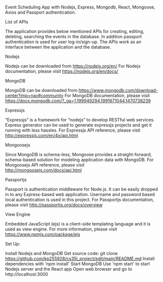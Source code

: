 Event Scheduling App with Nodejs, Express, Mongodb, React, Mongoose, Axios and Passport authentication.

List of APIs

The application provides below mentioned APIs for creating, editing, deleting, searching the events in the database. In addition passport authentication is used for user log-in/sign-up. The APIs work as an interface between the application and the database.

<!-- Index page: GET /
Signup page: GET /signup
Log-in page: GET /login
Home page: GET /home
User signup: POST /signup
User log-in: POST /login
Get all events: GET /getevents
Get single event: GET /getevent/:id
Create new event: POST /addevent
Search events: POST /searchevents
Update an event: PUT /editevent/:id
Delete an event: DELETE /delevent/:id
Update user info: PUT /edituser
Logout: GET /logout
Request Body Parameters

For user sign-up: *username: String, *password: String, *fullname: String, *email: String

For user log-in: *username: String, *password: String

For creating new event: *startDate: YYYY-MM-DD, *endDate: YYYY-MM-DD, *startTime: HH:MM (24 hr format), *endTime: HH:MM (24 hr format), *description: String, *place: String

For searching events: startDate: YYYY-MM-DD, endDate: YYYY-MM-DD

For updating an event: startDate: YYYY-MM-DD, endDate: YYYY-MM-DD, startTime: HH:MM (24 hr format), endTime: HH:MM (24 hr format), description: String, place: String

Date update require both starDate and endDate.

Time update require both startDate and endDate alongwith startTime and endTime.

Description and place can be updated independently.

For updating user information: fullname: String, email: String
( '*' represents required field )

Request Route Parameters

For fetching an event form database. /getevent/:id
For updating an event in database /editevent/:id
For deleting and event in database. /delevent/:id -->

Nodejs

Nodejs can be downloaded from https://nodejs.org/en/ For Nodejs documentation, please visit https://nodejs.org/en/docs/

MongoDB

MongoDB can be downloaded from https://www.mongodb.com/download-center?jmp=nav#community For MongoDB documentation, please visit https://docs.mongodb.com/?_ga=1.199949294.1991671044.1470738239

Expressjs

“Expressjs” is a framework for “nodejs” to develop RESTful web services. Express generator can be used to generate expressjs projects and get it running with less hassles. For Expressjs API reference, please visit http://expressjs.com/en/4x/api.html

Mongoosejs

Since MongoDB is schema-less, Mongoose provides a straight-forward, schema-based solution for modeling application data with MongoDB. For Mongoosejs API reference, please visit http://mongoosejs.com/docs/api.html

Passportjs

Passport is authentication middleware for Node.js. It can be easily dropped in to any Express-based web application. Username and password based local authentication is used in this project. For Passportjs documentation, please visit http://passportjs.org/docs/overview


View Engine

Embedded JavaScript (ejs) is a client-side templating language and it is used as view engine. For more information, please visit https://www.npmjs.com/package/ejs

Set Up:

Install Nodejs and MongoDB
Get source code: git clone https://github.com/kp255928/cs35l_project/edit/main/README.md
Install dependencies with 'npm install'
Start MongoDB
Use 'npm start' to start Nodejs server and the React app
Open web browser and go to http://localhost:3000
